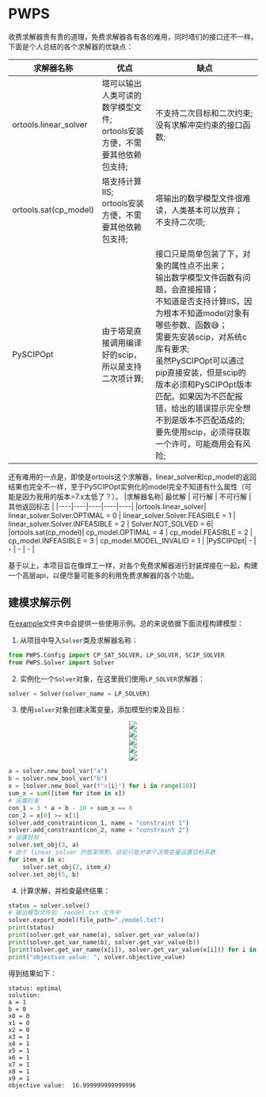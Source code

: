 PWPS
=========

收费求解器贵有贵的道理，免费求解器各有各的难用，同时塔们的接口还不一样。下面是个人总结的各个求解器的优缺点：

|求解器名称|优点 |缺点 |
|----|----|----|
|ortools.linear_solver|塔可以输出人类可读的数学模型文件;<br>ortools安装方便，不需要其他依赖包支持; |不支持二次目标和二次约束; <br>没有求解冲突约束的接口函数; |
|ortools.sat(cp_model)|塔支持计算IIS;<br>ortools安装方便，不需要其他依赖包支持;|塔输出的数学模型文件很难读，人类基本可以放弃；<br>不支持二次项; |
|PySCIPOpt|由于塔是直接调用编译好的scip，所以是支持二次项计算; |接口只是简单包装了下，对象的属性点不出来；<br>输出数学模型文件函数有问题，会直接报错；<br>不知道是否支持计算IIS，因为根本不知道model对象有哪些参数、函数😅；<br>需要先安装scip，对系统c库有要求;<br>虽然PySCIPOpt可以通过pip直接安装，但是scip的版本必须和PySCIPOpt版本匹配。如果因为不匹配报错，给出的错误提示完全想不到是版本不匹配造成的; <br>要先使用scip，必须得获取一个许可，可能商用会有风险; |

还有难用的一点是，即使是ortools这个求解器，linear_solver和cp_model的返回结果也完全不一样，至于PySCIPOpt实例化的model完全不知道有什么属性（可能是因为我用的版本=7.x太低了？）。
|求解器名称| 最优解 | 可行解 | 不可行解 | 其他返回标志 |
|----|----|----|----|----|
|ortools.linear_solver| linear_solver.Solver.OPTIMAL = 0 | linear_solver.Solver.FEASIBLE = 1 | linear_solver.Solver.INFEASIBLE = 2 | Solver.NOT_SOLVED = 6|
|ortools.sat(cp_model)| cp_model.OPTIMAL = 4 | cp_model.FEASIBLE = 2 | cp_model.INFEASIBLE = 3 | cp_model.MODEL_INVALID = 1 |
|PySCIPOpt| - | - | - | - |

基于以上，本项目旨在像焊工一样，对各个免费求解器进行封装焊接在一起，构建一个高层api，以便尽量可能多的利用免费求解器的各个功能。

建模求解示例
----------------------------
在[example](examples/)文件夹中会提供一些使用示例。总的来说依据下面流程构建模型：
1) 从项目中导入```Solver```类及求解器名称：
```python
from PWPS.Config import CP_SAT_SOLVER, LP_SOLVER, SCIP_SOLVER
from PWPS.Solver import Solver
```
2) 实例化一个```Solver```对象，在这里我们使用```LP_SOLVER```求解器：
```python
solver = Solver(solver_name = LP_SOLVER)
```
3) 使用```solver```对象创建决策变量，添加模型约束及目标：
<!-- $$
\min \quad 3a + 2\sum_{i=1}^{10}x_i + 5b
$$ --> 

<div align="center"><img style="background: white;" src="https://render.githubusercontent.com/render/math?math=%5Cmin%20%5Cquad%203a%20%2B%202%5Csum_%7Bi%3D1%7D%5E%7B10%7Dx_i%20%2B%205b"></div>

<!-- $$
\textrm{s.t.} \quad 3 * a + b - 10 + \sum_{i=1}^{10}x_i = 0
$$ --> 

<div align="center"><img style="background: white;" src="https://render.githubusercontent.com/render/math?math=%5Ctextrm%7Bs.t.%7D%20%5Cquad%203%20*%20a%20%2B%20b%20-%2010%20%2B%20%5Csum_%7Bi%3D1%7D%5E%7B10%7Dx_i%20%3D%200"></div>
<!-- $$
x_1 >= x_2
$$ --> 

<div align="center"><img style="background: white;" src="https://render.githubusercontent.com/render/math?math=x_1%20%3E%3D%20x_2"></div>

<!-- $$
a,b,x_i \in \left\{ 0, 1 \right\}
$$ --> 

<div align="center"><img style="background: white;" src="https://render.githubusercontent.com/render/math?math=a%2Cb%2Cx_i%20%5Cin%20%5Cleft%5C%7B%200%2C%201%20%5Cright%5C%7D"></div>


<!-- $$
x_1 \ge x_2
$$ --> 

<div align="center"><img style="background: white;" src="https://render.githubusercontent.com/render/math?math=x_1%20%5Cge%20x_2"></div>


```python
a = solver.new_bool_var("a")
b = solver.new_bool_var("b")
x = [solver.new_bool_var(f"x{i}") for i in range(10)]
sum_x = sum([item for item in x])
# 设置约束
con_1 = 3 * a + b - 10 + sum_x == 0
con_2 = x[0] >= x[1]
solver.add_constraint(con_1, name = "constraint 1")
solver.add_constraint(con_2, name = "constraint 2")
# 设置目标
solver.set_obj(3, a)
# 由于 linear_solver 的框架限制，目前只能对单个决策变量设置目标系数
for item_x in x:
    solver.set_obj(2, item_x)
solver.set_obj(5, b)
```
4) 计算求解，并检查最终结果：
```python
status = solver.solve()
# 输出模型文件到 ./model.txt 文件中
solver.export_model(file_path="./model.txt")
print(status)
print(solver.get_var_name(a), solver.get_var_value(a))
print(solver.get_var_name(b), solver.get_var_value(b))
[print(solver.get_var_name(x[i]), solver.get_var_value(x[i])) for i in range(len(x))]
print("objective value: ", solver.objective_value)
```
得到结果如下：
```
status: optimal
solution: 
a = 1
b = 0
x0 = 0
x1 = 0
x2 = 0
x3 = 1
x4 = 1
x5 = 1
x6 = 1
x7 = 1
x8 = 1
x9 = 1
objective value:  16.999999999999996
```